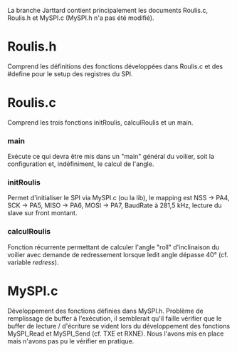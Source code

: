 La branche Jarttard contient principalement les documents Roulis.c, Roulis.h et MySPI.c (MySPI.h n'a pas été modifié).

# Roulis.h #
Comprend les définitions des fonctions développées dans Roulis.c et des #define pour le setup des registres du SPI.

# Roulis.c # 
Comprend les trois fonctions initRoulis, calculRoulis et un main.
### main ###
Exécute ce qui devra être mis dans un "main" général du voilier, soit la configuration et, indéfiniment, le calcul de l'angle.
### initRoulis ###
Permet d'initialiser le SPI via MySPI.c (ou la lib), le mapping est NSS -> PA4, SCK -> PA5, MISO -> PA6, MOSI -> PA7, BaudRate à 281,5 kHz, lecture du slave sur front montant.
### calculRoulis ###
Fonction récurrente permettant de calculer l'angle "roll" d'inclinaison du voilier avec demande de redressement lorsque ledit angle dépasse 40° (cf. variable _redress_).

# MySPI.c #
Développement des fonctions définies dans MySPI.h. Problème de remplissage de buffer à l'exécution, il semblerait qu'il faille vérifier que le buffer de lecture / d'écriture se vident lors du développement des fonctions MySPI_Read et MySPI_Send (cf. TXE et RXNE). Nous l'avons mis en place mais n'avons pas pu le vérifier en pratique.
